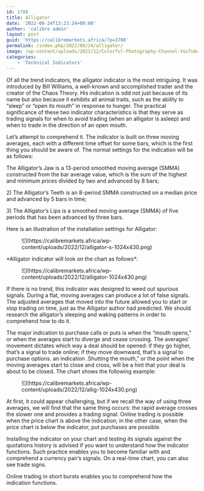 ```yaml
---
id: 1708
title: Alligator
date: '2022-08-24T13:23:24+00:00'
author: 'calibre admin'
layout: post
guid: 'https://calibremarkets.africa/?p=1708'
permalink: /index.php/2022/08/24/alligator/
image: /wp-content/uploads/2022/12/Colorful-Photography-Channel-YouTube-Thumbnail-1.png
categories:
    - 'Technical Indicators'
---
```


Of all the trend indicators, the alligator indicator is the most intriguing. It was introduced by Bill Williams, a well-known and accomplished trader and the creator of the Chaos Theory. His indication is odd not just because of its name but also because it exhibits all animal traits, such as the ability to “sleep” or “open its mouth” in response to hunger. The practical significance of these two indicator characteristics is that they serve as trading signals for when to avoid trading (when an alligator is asleep) and when to trade in the direction of an open mouth.

Let’s attempt to comprehend it. The indicator is built on three moving averages, each with a different time offset for some bars, which is the first thing you should be aware of. The normal settings for the indication will be as follows:

The Alligator’s Jaw is a 13-period smoothed moving average (SMMA) constructed from the bar average value, which is the sum of the highest and minimum prices divided by two and advanced by 8 bars;

2\) The Alligator’s Teeth is an 8-period SMMA constructed on a median price and advanced by 5 bars in time;

3\) The Alligator’s Lips is a smoothed moving average (SMMA) of five periods that has been advanced by three bars.

Here is an illustration of the installation settings for Alligator:

<figure class="wp-block-image size-large">![](https://calibremarkets.africa/wp-content/uploads/2022/12/alligator-s-1024x430.png)</figure>*Alligator indicator will look on the chart as follows*:

<figure class="wp-block-image size-large">![](https://calibremarkets.africa/wp-content/uploads/2022/12/alligator-1024x430.png)</figure>If there is no trend, this indicator was designed to weed out spurious signals. During a flat, moving averages can produce a lot of false signals. The adjusted averages that moved into the future allowed you to start or stop trading on time, just as the Alligator author had predicted. We should research the alligator’s sleeping and waking patterns in order to comprehend how to do it.

The major indication to purchase calls or puts is when the “mouth opens,” or when the averages start to diverge and cease crossing. The averages’ movement dictates which way a deal should be opened: if they go higher, that’s a signal to trade online; if they move downward, that’s a signal to purchase options. an indication .Shutting the mouth,” or the point when the moving averages start to close and cross, will be a hint that your deal is about to be closed. The chart shows the following example:

<figure class="wp-block-image size-large">![](https://calibremarkets.africa/wp-content/uploads/2022/12/allig-1024x430.png)</figure>At first, it could appear challenging, but if we recall the way of using three averages, we will find that the same thing occurs: the rapid average crosses the slower one and provides a trading signal. Online trading is possible when the price chart is above the indication; in the other case, when the price chart is below the indicator, put purchases are possible.

Installing the indicator on your chart and testing its signals against the quotations history is advised if you want to understand how the indicator functions. Such practice enables you to become familiar with and comprehend a currency pair’s signals. On a real-time chart, you can also see trade signs.

Online trading in short bursts enables you to comprehend how the indication functions.
